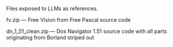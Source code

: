 
Files exposed to LLMs as references.

fv.zip — Free Vision from Free Pascal source code

dn_1_51_clean.zip — Dos Navigator 1.51 source code with all parts originating from Borland striped out
